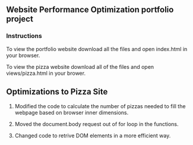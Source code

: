 ## Website Performance Optimization portfolio project

### Instructions
To view the portfolio website download all the files and open index.html in your browser.

To view the pizza website download all of the files and open views/pizza.html in your brower.

## Optimizations to Pizza Site

1. Modified the code to calculate the number of pizzas needed to fill the webpage based on browser inner dimensions.

2. Moved the document.body request out of for loop in the functions.

3. Changed code to retrive DOM elements in a more efficient way.